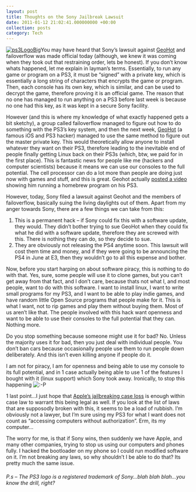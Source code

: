 ```yaml
---
layout: post
title: Thoughts on the Sony Jailbreak Lawsuit
date: 2011-01-12 21:02:41.000000000 +00:00
collection: posts
category: Tech
---
```


[![](http://www.10people.co.uk/wp-content/uploads/2011/01/ps3LogoBig.jpg "ps3LogoBig")](http://www.10people.co.uk/wp-content/uploads/2011/01/ps3LogoBig.jpg)You may have heard that Sony’s lawsuit against [GeoHot](http://geohot.com/) and failoverflow was made official today (although, we knew it was coming when they took out that restraining order, lets be honest). If you don’t know whats happened, let me explain in layman’s terms. Essentially, to run any game or program on a PS3, it must be “signed” with a private key, which is essentially a long string of characters that encrypts the game or program. Then, each console has its own key, which is similar, and can be used to decrypt the game, therefore proving it is an official game. The reason that no one has managed to run anything on a PS3 before last week is because no one had this key, as it was kept in a secure Sony facility.

However (and this is where my knowledge of what exactly happened gets a bit sketchy), a group called failoverflow managed to figure out how to do something with the PS3’s key system, and then the next week, [GeoHot](http://geohot.com/) (a famous iOS and PS3 hacker) managed to use the same method to figure out the master private key. This would theoretically allow anyone to install whatever they want on their PS3, therefore leading to the inevitable end of people finally getting Linux back on their PS3s (which, btw, we paid for in the first place). This is fantastic news for people like me (hackers and computer scientists) because it means we can use our consoles to the full potential. The cell processor can do a lot more than people are doing just now with games and stuff, and this is great. Geohot actually [posted a video](http://www.engadget.com/2011/01/07/geohot-demos-homebrew-on-jailbroken-ps3-sony-vows-to-fix-vi/) showing him running a homebrew program on his PS3.

However, today, Sony filed a lawsuit against Geohot and the members of failoverflow, basically suing the living daylights out of them. Apart from my anger towards Sony, there are a few things we can take from this:

1. This is a permanent hack – if Sony could fix this with a software update, they would. They didn’t bother trying to sue GeoHot when they could fix what he did with a software update, therefore they are screwed with this. There is nothing they can do, so they decide to sue.
2. They are obviously not releasing the PS4 anytime soon. This lawsuit will cost them time and money, and if they were going to be announcing the PS4 in June at E3, then they wouldn’t go to all this expense and bother.

Now, before you start harping on about software piracy, this is nothing to do with that. Yes, sure, some people will use it to clone games, but you can’t get away from that fact, and I don’t care, because thats not what I, and most people, want to do with this software. I want to install linux, I want to write small programs for my PS3, and I want to be able to play indie games, and have random little Open Source programs that people make for it. This is what I want, not to rip games and play them without buying them. Most of us aren’t like that. The people involved with this hack want openness and want to be able to use their consoles to the full potential that they can. Nothing more.

Do you stop something because someone might use it for bad? No. Unless the majority uses it for bad, then you just deal with individual people. You don’t ban cars because occasionally people use them to run people down deliberately. And this isn’t even killing anyone if people do it.

I am not for piracy, I am for openness and being able to use my console to its full potential, and in 1 case actually being able to use 1 of the features I bought with it (linux support) which Sony took away. Ironically, to stop this happening ![:-P](http://www.10people.co.uk/wp-includes/images/smilies/icon_razz.gif)

1 last point…I just hope that [Apple’s jailbreaking case loss](http://www.wired.com/threatlevel/2010/07/feds-ok-iphone-jailbreaking/) is enough within case law to warrant this being legal as well. If you look at the list of laws that are supposodly broken with this, it seems to be a load of rubbish. I’m obviously not a lawyer, but I’m sure using my PS3 for what I want does not count as “accessing computers without authorization”. Erm, its my computer…

The worry for me, is that if Sony wins, then suddenly we have Apple, and many other companies, trying to stop us using our computers and phones fully. I hacked the bootloader on my phone so I could run modified software on it. I’m not breaking any laws, so why shouldn’t I be able to do that? Its pretty much the same issue.

###### P.s – The PS3 logo is a registered trademark of Sony…blah blah blah…you know the drill, right?
